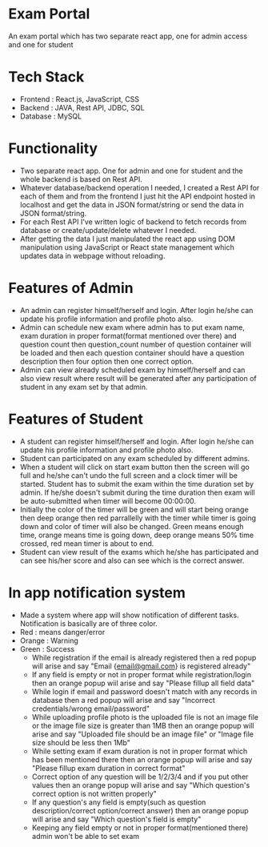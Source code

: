 # Exam Portal
An exam portal which has two separate react app, one for admin access and one for student

# Tech Stack
- Frontend : React.js, JavaScript, CSS
- Backend : JAVA, Rest API, JDBC, SQL
- Database : MySQL

# Functionality
- Two separate react app. One for admin and one for student and the whole backend is based on Rest API. 
- Whatever database/backend operation I needed, I created a Rest API for each of them and from the frontend I just hit the API endpoint hosted in localhost and get the data in JSON format/string or send the data in JSON format/string.
- For each Rest API I've written logic of backend to fetch records from database or create/update/delete whatever I needed.
- After getting the data I just manipulated the react app using DOM manipulation using JavaScript or React state management which updates data in webpage without reloading.

# Features of Admin 
- An admin can register himself/herself and login. After login he/she can update his profile information and profile photo also.
- Admin can schedule new exam where admin has to put exam name, exam duration in proper format(format mentioned over there) and question count then question_count number of question container will be loaded and then each question container should have a question description then four option then one correct option.
- Admin can view already scheduled exam by himself/herself and can also view result where result will be generated after any participation of student in any exam set by that admin.

# Features of Student
- A student can register himself/herself and login. After login he/she can update his profile information and profile photo also.
- Student can participated on any exam scheduled by different admins.
- When a student will click on start exam button then the screen will go full and he/she can't undo the full screen and a clock timer will be started. Student has to submit the exam within the time duration set by admin. If he/she doesn't submit during the time duration then exam will be auto-submitted when timer will become 00:00:00.
- Initially the color of the timer will be green and will start being orange then deep orange then red parrallelly with the timer while timer is going down and color of timer will also be changed. Green means enough time, orange means time is going down, deep orange means 50% time crossed, red mean timer is about to end.
- Student can view result of the exams which he/she has participated and can see his/her score and also can see which is the correct answer.

# In app notification system
- Made a system where app will show notification of different tasks. Notification is basically are of three color.
- Red : means danger/error
- Orange : Warning
- Green : Success
  - While registration if the email is already registered then a red popup will arise and say "Email {email@gmail.com} is registered already"
  - If any field is empty or not in proper format while registration/login then an orange popup wiil arise and say "Please fillup all field data"
  - While login if email and password doesn't match with any records in database then a red popup will arise and say "Incorrect credentials/wrong email/password"
  - While uploading profile photo is the uploaded file is not an image file or the image file size is greater than 1MB then an orange popup will arise and say "Uploaded file should be an image file" or "Image file size should be less then 1Mb"
  - While setting exam if exam duration is not in proper format which has been mentioned there then an orange popup will arise and say "Please fillup exam duration in correct format"
  - Correct option of any question will be 1/2/3/4 and if you put other values then an orange popup will arise and say "Which question's correct option is not written properly"
  - If any question's any field is empty(such as question description/correct option/correct answer) then an orange popup will arise and say "Which question's field is empty"
  - Keeping any field empty or not in proper format(mentioned there) admin won't be able to set exam

